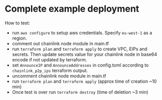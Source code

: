# Complete example deployment

How to test:
- run `aws configure` to setup aws credentials. Specify `eu-west-1` as a region.
- comment out chainlink node module in main.tf
- run `terraform plan` and `terraform apply` to create VPC, EIPs and secrets. Then update secrets value for your chainlink node in base64 encode if not updated by terraform.
- set `AnnounceIP` and `AnnounceAddresses` in config.toml according to `chainlink_p2p_ips` terraform output.
- uncomment chainlink node module in main.tf
- run `terraform plan` and `terraform apply` (approx time of creation ~10 min)
- Once test is over run `terraform destroy` (time of deletion ~3 min)
